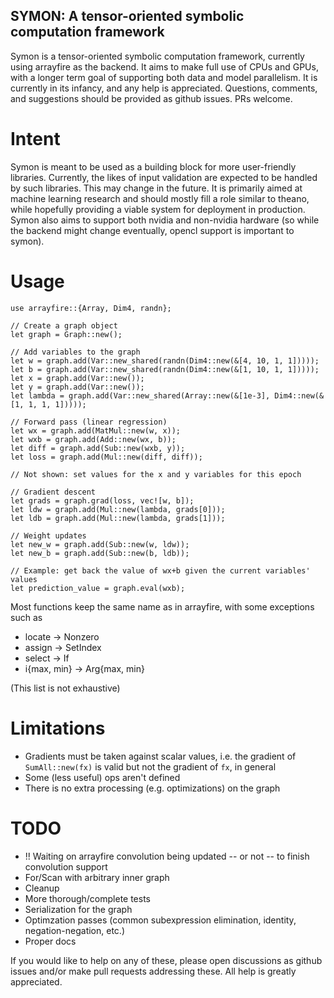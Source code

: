 ## SYMON: A tensor-oriented symbolic computation framework

Symon is a tensor-oriented symbolic computation framework, currently using arrayfire as the backend. It aims to make full use of CPUs and GPUs, with a longer term goal of supporting both data and model parallelism.
It is currently in its infancy, and any help is appreciated. Questions, comments, and suggestions should be provided as github issues. PRs welcome.

# Intent
Symon is meant to be used as a building block for more user-friendly libraries. Currently, the likes of input validation are expected to be handled by such libraries. This may change in the future. It is primarily aimed at machine learning research and should mostly fill a role similar to theano, while hopefully providing a viable system for deployment in production.
Symon also aims to support both nvidia and non-nvidia hardware (so while the backend might change eventually, opencl support is important to symon).

# Usage
```
use arrayfire::{Array, Dim4, randn};

// Create a graph object
let graph = Graph::new();

// Add variables to the graph
let w = graph.add(Var::new_shared(randn(Dim4::new(&[4, 10, 1, 1]))));
let b = graph.add(Var::new_shared(randn(Dim4::new(&[1, 10, 1, 1]))));
let x = graph.add(Var::new());
let y = graph.add(Var::new());
let lambda = graph.add(Var::new_shared(Array::new(&[1e-3], Dim4::new(&[1, 1, 1, 1]))));

// Forward pass (linear regression)
let wx = graph.add(MatMul::new(w, x));
let wxb = graph.add(Add::new(wx, b));
let diff = graph.add(Sub::new(wxb, y));
let loss = graph.add(Mul::new(diff, diff));

// Not shown: set values for the x and y variables for this epoch

// Gradient descent
let grads = graph.grad(loss, vec![w, b]);
let ldw = graph.add(Mul::new(lambda, grads[0]));
let ldb = graph.add(Mul::new(lambda, grads[1]));

// Weight updates
let new_w = graph.add(Sub::new(w, ldw));
let new_b = graph.add(Sub::new(b, ldb));

// Example: get back the value of wx+b given the current variables' values
let prediction_value = graph.eval(wxb);
```

Most functions keep the same name as in arrayfire, with some exceptions such as
- locate -> Nonzero
- assign -> SetIndex
- select -> If
- i{max, min} -> Arg{max, min}

(This list is not exhaustive)

# Limitations
- Gradients must be taken against scalar values, i.e. the gradient of `SumAll::new(fx)` is valid but not the gradient of `fx`, in general
- Some (less useful) ops aren't defined
- There is no extra processing (e.g. optimizations) on the graph

# TODO
- !! Waiting on arrayfire convolution being updated -- or not -- to finish convolution support
- For/Scan with arbitrary inner graph
- Cleanup
- More thorough/complete tests
- Serialization for the graph
- Optimzation passes (common subexpression elimination, identity, negation-negation, etc.)
- Proper docs

If you would like to help on any of these, please open discussions as github issues and/or make pull requests addressing these. All help is greatly appreciated.
